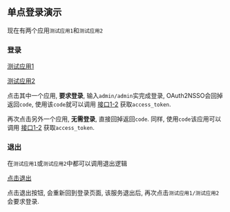 ## 单点登录演示

现在有两个应用`测试应用1`和`测试应用2`

### 登录

[测试应用1](http://oauth2nssodemo.p.rutron.net/authorize?client_id=test_client_1&response_type=code&scope=all&state=xyz&redirect_uri=http://localhost:9093/cb)

[测试应用2](http://oauth2nssodemo.p.rutron.net/authorize?client_id=test_client_2&response_type=code&scope=all&state=xyz&redirect_uri=http://localhost:9094/cb)

点击其中一个应用, **要求登录**, 输入`admin/admin`实完成登录, OAuth2NSSO会回掉返回`code`, 使用该`code`就可以调用 [接口1-2](/docs/oauth2nsso/apis) 获取`access_token`.

再次点击另外一个应用, **无需登录**, 直接回掉返回`code`. 同样, 使用`code`该应用可以调用 [接口1-2](/docs/oauth2nsso/apis) 获取`access_token`.

### 退出

在`测试应用1`或`测试应用2`中都可以调用退出逻辑

[点击退出](http://oauth2nssodemo.p.rutron.net/logout?redirect_uri=http%3A%2F%2Foauth2nssodemo.p.rutron.net%2Fauthorize%3Fclient_id%3Dtest_client_1%26response_type%3Dtoken%26scope%3Dall%26state%3Dxyz%26redirect_uri%3Dhttp%3A%2F%2Flocalhost%3A9093%2Fcb)

点击退出按钮, 会重新回到登录页面, 该服务退出后, 再次点击`测试应用1/测试应用2`会要求登录.